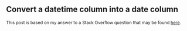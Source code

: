 ## Convert a datetime column into a date column

<sup>This post is based on my answer to a Stack Overflow question that may be found [here](https://stackoverflow.com/a/75273393/19123103).</sup>

